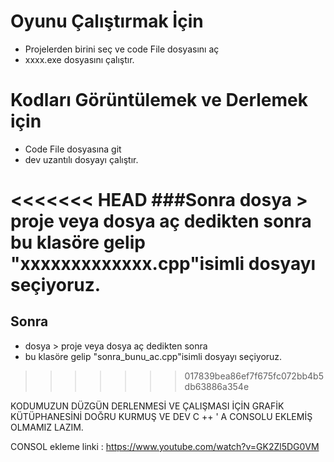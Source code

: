 # Oyunu Çalıştırmak İçin

- Projelerden birini seç ve code File dosyasını aç
- xxxx.exe dosyasını çalıştır.


# Kodları Görüntülemek ve Derlemek için 

- Code File dosyasına git 
- dev uzantılı dosyayı çalıştır.

<<<<<<< HEAD
###Sonra
dosya > proje veya dosya aç  dedikten sonra
bu klasöre gelip 
"xxxxxxxxxxxxx.cpp"isimli dosyayı seçiyoruz.
=======
## Sonra
- dosya > proje veya dosya aç  dedikten sonra
- bu klasöre gelip "sonra_bunu_ac.cpp"isimli dosyayı seçiyoruz.
>>>>>>> 017839bea86ef7f675fc072bb4b5db63886a354e



KODUMUZUN DÜZGÜN DERLENMESİ VE ÇALIŞMASI İÇİN 
GRAFİK KÜTÜPHANESİNİ DOĞRU KURMUŞ VE DEV C ++ ' A CONSOLU EKLEMİŞ OLMAMIZ LAZIM.

CONSOL ekleme linki : https://www.youtube.com/watch?v=GK2Zl5DG0VM
